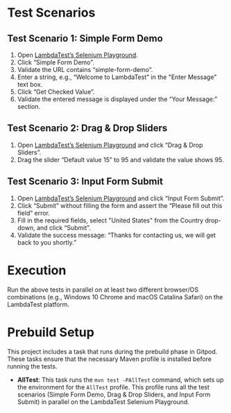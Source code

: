 # Test Scenarios

## Test Scenario 1: Simple Form Demo
1. Open [LambdaTest’s Selenium Playground](https://www.lambdatest.com/selenium-playground).
2. Click “Simple Form Demo”.
3. Validate the URL contains “simple-form-demo”.
4. Enter a string, e.g., “Welcome to LambdaTest” in the "Enter Message" text box.
5. Click “Get Checked Value”.
6. Validate the entered message is displayed under the “Your Message:” section.

## Test Scenario 2: Drag & Drop Sliders
1. Open [LambdaTest’s Selenium Playground](https://www.lambdatest.com/selenium-playground) and click “Drag & Drop Sliders”.
2. Drag the slider “Default value 15” to 95 and validate the value shows 95.

## Test Scenario 3: Input Form Submit
1. Open [LambdaTest’s Selenium Playground](https://www.lambdatest.com/selenium-playground) and click “Input Form Submit”.
2. Click “Submit” without filling the form and assert the “Please fill out this field” error.
3. Fill in the required fields, select "United States" from the Country drop-down, and click “Submit”.
4. Validate the success message: “Thanks for contacting us, we will get back to you shortly.”

# Execution

Run the above tests in parallel on at least two different browser/OS combinations (e.g., Windows 10 Chrome and macOS Catalina Safari) on the LambdaTest platform.

# Prebuild Setup

This project includes a task that runs during the prebuild phase in Gitpod. These tasks ensure that the necessary Maven profile is installed before running the tests.

- **AllTest**: This task runs the `mvn test -PAllTest` command, which sets up the environment for the `AllTest` profile. This profile runs all the test scenarios (Simple Form Demo, Drag & Drop Sliders, and Input Form Submit) in parallel on the LambdaTest Selenium Playground.

